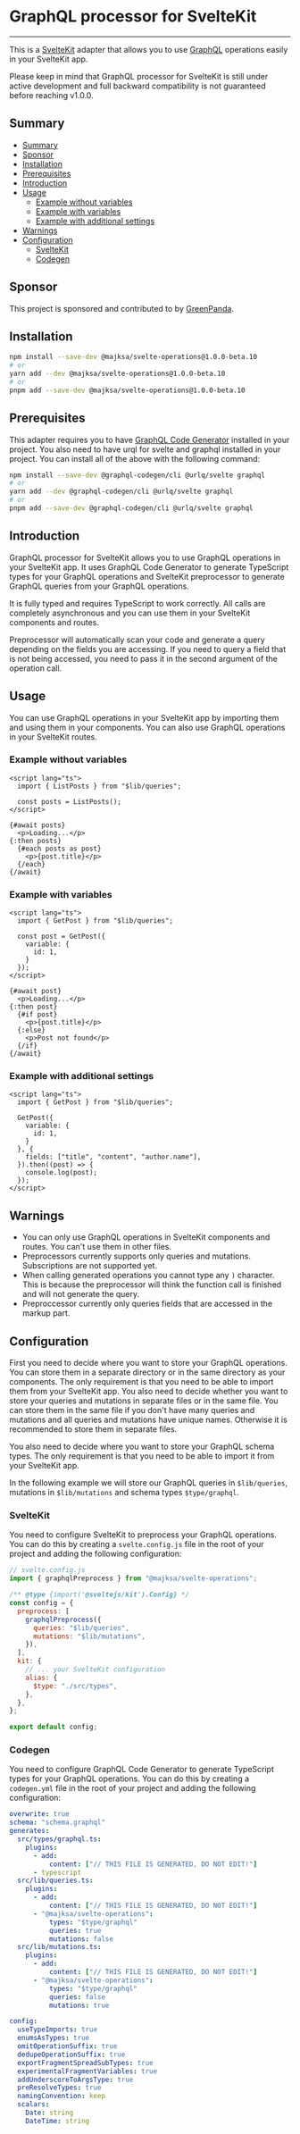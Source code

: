 <h1>GraphQL processor for SvelteKit</h1>

---

This is a [SvelteKit](https://kit.svelte.dev/) adapter that allows you to use [GraphQL](https://graphql.org/) operations easily in your SvelteKit app.

Please keep in mind that GraphQL processor for SvelteKit is still under active development and full backward compatibility is not guaranteed before reaching v1.0.0.

## Summary

- [Summary](#summary)
- [Sponsor](#sponsor)
- [Installation](#installation)
- [Prerequisites](#prerequisites)
- [Introduction](#introduction)
- [Usage](#usage)
  - [Example without variables](#example-without-variables)
  - [Example with variables](#example-with-variables)
  - [Example with additional settings](#example-with-additional-settings)
- [Warnings](#warnings)
- [Configuration](#configuration)
  - [SvelteKit](#sveltekit)
  - [Codegen](#codegen)

## Sponsor

This project is sponsored and contributed to by [GreenPanda](https://greenpanda.cz/).

## Installation

```bash
npm install --save-dev @majksa/svelte-operations@1.0.0-beta.10
# or
yarn add --dev @majksa/svelte-operations@1.0.0-beta.10
# or
pnpm add --save-dev @majksa/svelte-operations@1.0.0-beta.10
```

## Prerequisites

This adapter requires you to have [GraphQL Code Generator](https://graphql-code-generator.com/) installed in your project.
You also need to have urql for svelte and graphql installed in your project.
You can install all of the above with the following command:

```bash
npm install --save-dev @graphql-codegen/cli @urlq/svelte graphql
# or
yarn add --dev @graphql-codegen/cli @urlq/svelte graphql
# or
pnpm add --save-dev @graphql-codegen/cli @urlq/svelte graphql
```

## Introduction

GraphQL processor for SvelteKit allows you to use GraphQL operations in your SvelteKit app. It uses GraphQL Code Generator to generate TypeScript types for your GraphQL operations and SvelteKit preprocessor to generate GraphQL queries from your GraphQL operations.

It is fully typed and requires TypeScript to work correctly.
All calls are completely asynchronous and you can use them in your SvelteKit components and routes.

Preprocessor will automatically scan your code and generate a query depending on the fields you are accessing. If you need to query a field that is not being accessed, you need to pass it in the second argument of the operation call.

## Usage

You can use GraphQL operations in your SvelteKit app by importing them and using them in your components. You can also use GraphQL operations in your SvelteKit routes.

### Example without variables

```svelte
<script lang="ts">
  import { ListPosts } from "$lib/queries";

  const posts = ListPosts();
</script>

{#await posts}
  <p>Loading...</p>
{:then posts}
  {#each posts as post}
    <p>{post.title}</p>
  {/each}
{/await}
```

### Example with variables

```svelte
<script lang="ts">
  import { GetPost } from "$lib/queries";

  const post = GetPost({
    variable: {
      id: 1,
    }
  });
</script>

{#await post}
  <p>Loading...</p>
{:then post}
  {#if post}
    <p>{post.title}</p>
  {:else}
    <p>Post not found</p>
  {/if}
{/await}
```

### Example with additional settings

```svelte
<script lang="ts">
  import { GetPost } from "$lib/queries";

  GetPost({
    variable: {
      id: 1,
    }
  }, {
    fields: ["title", "content", "author.name"],
  }).then((post) => {
    console.log(post);
  });
</script>
```

## Warnings

- You can only use GraphQL operations in SvelteKit components and routes. You can't use them in other files.
- Preprocessors currently supports only queries and mutations. Subscriptions are not supported yet.
- When calling generated operations you cannot type any `)` character. This is because the preprocessor will think the function call is finished and will not generate the query.
- Preproccessor currently only queries fields that are accessed in the markup part.

## Configuration

First you need to decide where you want to store your GraphQL operations. You can store them in a separate directory or in the same directory as your components. The only requirement is that you need to be able to import them from your SvelteKit app.
You also need to decide whether you want to store your queries and mutations in separate files or in the same file. You can store them in the same file if you don't have many queries and mutations and all queries and mutations have unique names. Otherwise it is recommended to store them in separate files.

You also need to decide where you want to store your GraphQL schema types. The only requirement is that you need to be able to import it from your SvelteKit app.

In the following example we will store our GraphQL queries in `$lib/queries`, mutations in `$lib/mutations` and schema types `$type/graphql`.

### SvelteKit

You need to configure SvelteKit to preprocess your GraphQL operations. You can do this by creating a `svelte.config.js` file in the root of your project and adding the following configuration:

```js
// svelte.config.js
import { graphqlPreprocess } from "@majksa/svelte-operations";

/** @type {import('@sveltejs/kit').Config} */
const config = {
  preprocess: [
    graphqlPreprocess({
      queries: "$lib/queries",
      mutations: "$lib/mutations",
    }),
  ],
  kit: {
    // ... your SvelteKit configuration
    alias: {
      $type: "./src/types",
    },
  },
};

export default config;
```

### Codegen

You need to configure GraphQL Code Generator to generate TypeScript types for your GraphQL operations. You can do this by creating a `codegen.yml` file in the root of your project and adding the following configuration:

```yml
overwrite: true
schema: "schema.graphql"
generates:
  src/types/graphql.ts:
    plugins:
      - add:
          content: ["// THIS FILE IS GENERATED, DO NOT EDIT!"]
      - typescript
  src/lib/queries.ts:
    plugins:
      - add:
          content: ["// THIS FILE IS GENERATED, DO NOT EDIT!"]
      - "@majksa/svelte-operations":
          types: "$type/graphql"
          queries: true
          mutations: false
  src/lib/mutations.ts:
    plugins:
      - add:
          content: ["// THIS FILE IS GENERATED, DO NOT EDIT!"]
      - "@majksa/svelte-operations":
          types: "$type/graphql"
          queries: false
          mutations: true

config:
  useTypeImports: true
  enumsAsTypes: true
  omitOperationSuffix: true
  dedupeOperationSuffix: true
  exportFragmentSpreadSubTypes: true
  experimentalFragmentVariables: true
  addUnderscoreToArgsType: true
  preResolveTypes: true
  namingConvention: keep
  scalars:
    Date: string
    DateTime: string
```
